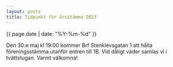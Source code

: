 ```yaml
---
layout: posts
title: Tidpunkt för årsstämma 2023
---
```

{{ page.date | date: "%Y-%m-%d" }}

Den 30:e maj kl 19:00 kommer Brf Stenklevsgatan 1 att hålla föreningsstämma utanför entren till 1B. Vid dåligt väder samlas vi i tvättstugan. Varmt välkomna!